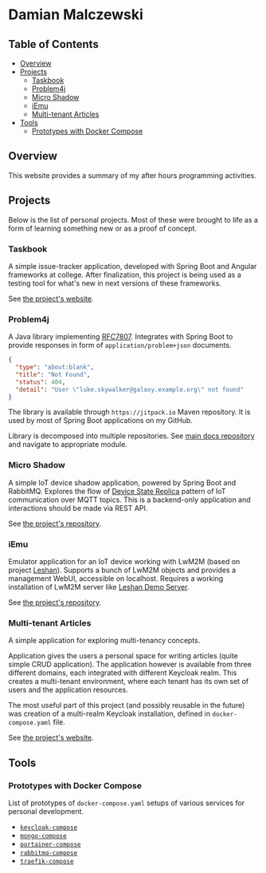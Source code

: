 # Damian Malczewski

## Table of Contents

- [Overview](#overview)
- [Projects](#projects)
    - [Taskbook](#taskbook)
    - [Problem4j](#problem4j)
    - [Micro Shadow](#micro-shadow)
    - [iEmu](#iemu)
    - [Multi-tenant Articles](#multi-tenant-articles)
- [Tools](#tools)
    - [Prototypes with Docker Compose](#prototypes-with-docker-compose)

## Overview

This website provides a summary of my after hours programming activities.

## Projects

Below is the list of personal projects. Most of these were brought to life as a form of learning
something new or as a proof of concept.

### Taskbook

A simple issue-tracker application, developed with Spring Boot and Angular frameworks at college. 
After finalization, this project is being used as a testing tool for what's new in next versions
of these frameworks.

See [the project's website][taskbook].

[taskbook]: https://malczuuu.github.io/taskbook

### Problem4j

A Java library implementing [RFC7807](https://tools.ietf.org/html/rfc7807). Integrates with Spring
Boot to provide responses in form of `application/problem+json` documents.

```json
{
  "type": "about:blank",
  "title": "Not Found",
  "status": 404,
  "detail": "User \"luke.skywalker@galaxy.example.org\" not found"
}
```

The library is available through `https://jitpack.io` Maven repository. It is used by most of Spring
Boot applications on my GitHub.

Library is decomposed into multiple repositories. See [main docs repository][problem4j] and navigate
to appropriate module.

[problem4j]: https://github.com/malczuuu/problem4j

### Micro Shadow

A simple IoT device shadow application, powered by Spring Boot and RabbitMQ. Explores the flow
of [Device State Replica][replica] pattern of IoT communication over MQTT topics. This is
a backend-only application and interactions should be made via REST API.

See [the project's repository][ushadow].

[replica]: https://iotatlas.net/en/patterns/device_state_replica/

[ushadow]: https://github.com/malczuuu/ushadow

### iEmu

Emulator application for an IoT device working with LwM2M (based on project [Leshan][leshan]).
Supports a bunch of LwM2M objects and provides a management WebUI, accessible on localhost. Requires
a working installation of LwM2M server like [Leshan Demo Server][leshan-demo-server].

See [the project's repository][iemu].

[leshan]: https://github.com/eclipse/leshan

[leshan-demo-server]: https://leshan.eclipseprojects.io/

[iemu]: https://github.com/malczuuu/iemu

### Multi-tenant Articles

A simple application for exploring multi-tenancy concepts.

Application gives the users a personal space for writing articles (quite simple CRUD application).
The application however is available from three different domains, each integrated with different
Keycloak realm. This creates a multi-tenant environment, where each tenant has its own set of users
and the application resources.

The most useful part of this project (and possibly reusable in the future) was creation of a
multi-realm Keycloak installation, defined in `docker-compose.yaml` file.

See [the project's website][articles-app].

[articles-app]: https://malczuuu.github.io/articles-app

## Tools

### Prototypes with Docker Compose

List of prototypes of `docker-compose.yaml` setups of various services for personal development.

- [`keycloak-compose`](https://github.com/malczuuu/keycloak-compose)
- [`mongo-compose`](https://github.com/malczuuu/mongo-compose)
- [`portainer-compose`](https://github.com/malczuuu/portainer-compose)
- [`rabbitmq-compose`](https://github.com/malczuuu/rabbitmq-compose)
- [`traefik-compose`](https://github.com/malczuuu/traefik-compose)
